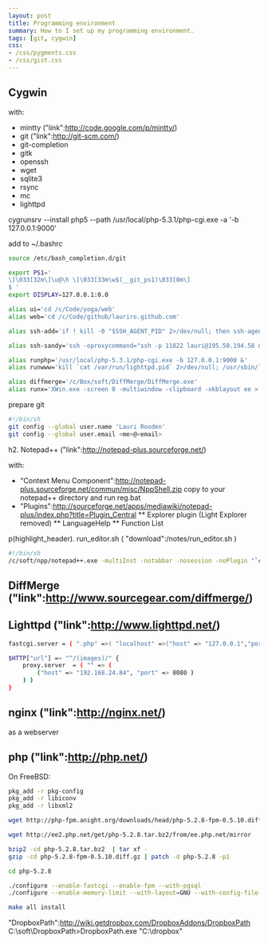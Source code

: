 ```yaml
---
layout: post
title: Programming environment
summary: How to I set up my programming environment.
tags: [git, cygwin]
css:
- /css/pygments.css
- /css/gist.css
---
```



## Cygwin

with:
* mintty ("link":http://code.google.com/p/mintty/)
* git ("link":http://git-scm.com/)
* git-completion
* gitk
* openssh
* wget
* sqlite3
* rsync
* mc
* lighttpd

cygrunsrv --install php5 --path /usr/local/php-5.3.1/php-cgi.exe -a '-b 127.0.0.1:9000'

add to ~/.bashrc

```bash
source /etc/bash_completion.d/git

export PS1='
\[\033[32m\]\u@\h \[\033[33m\w$(__git_ps1)\033[0m\]
$ '
export DISPLAY=127.0.0.1:0.0

alias ui='cd /c/Code/yoga/web'
alias web='cd /c/Code/github/lauriro.github.com'

alias ssh-add='if ! kill -0 "$SSH_AGENT_PID" 2>/dev/null; then ssh-agent >~/ssh-agent-pid; fi; source ~/ssh-agent-pid; ssh-add'

alias ssh-sandy='ssh -oproxycommand="ssh -p 11822 lauri@195.50.194.58 nc %h %p" '

alias runphp='/usr/local/php-5.3.1/php-cgi.exe -b 127.0.0.1:9000 &'
alias runwww='kill `cat /var/run/lighttpd.pid` 2>/dev/null; /usr/sbin/lighttpd -f /etc/lighttpd/lighttpd.conf'

alias diffmerge='/c/Box/soft/DiffMerge/DiffMerge.exe'
alias runx='XWin.exe -screen 0 -multiwindow -clipboard -xkblayout ee > /dev/null 2>&1 &'

```

prepare git

```bash
#!/bin/sh
git config --global user.name 'Lauri Rooden' 
git config --global user.email <me>@<email>
```

<script src="http://gist.github.com/285926.js"></script>

h2. Notepad++ ("link":http://notepad-plus.sourceforge.net/)

with:
* "Context Menu Component":http://notepad-plus.sourceforge.net/commun/misc/NppShell.zip copy to your notepad++ directory and run reg.bat
* "Plugins":http://sourceforge.net/apps/mediawiki/notepad-plus/index.php?title=Plugin_Central
** Explorer plugin (Light Explorer removed)
** LanguageHelp
** Function List


p(highlight_header). run_editor.sh ( "download":/notes/run_editor.sh )

```bash
#!/bin/sh
/c/soft/npp/notepad++.exe -multiInst -notabbar -nosession -noPlugin "`cygpath -w "${1}"`"
```

## DiffMerge ("link":http://www.sourcegear.com/diffmerge/)


## Lighttpd ("link":http://www.lighttpd.net/)

```bash
fastcgi.server = ( ".php" =>( "localhost" =>("host" => "127.0.0.1","port" => 9000, "docroot" => "C:\web", "allow-x-send-file" => "enable" )))

$HTTP["url"] =~ "^/(images)/" {
	proxy.server  = ( "" => ( 
		("host" => "192.168.24.84", "port" => 8080 )
	) )
}
```

## nginx ("link":http://nginx.net/)

as a webserver

## php ("link":http://php.net/)

On FreeBSD:

```bash
pkg_add -r pkg-config
pkg_add -r libiconv
pkg_add -r libxml2

wget http://php-fpm.anight.org/downloads/head/php-5.2.8-fpm-0.5.10.diff.gz

wget http://ee2.php.net/get/php-5.2.8.tar.bz2/from/ee.php.net/mirror

bzip2 -cd php-5.2.8.tar.bz2  | tar xf -
gzip -cd php-5.2.8-fpm-0.5.10.diff.gz | patch -d php-5.2.8 -p1

cd php-5.2.8

./configure --enable-fastcgi --enable-fpm --with-pgsql
./configure --enable-memory-limit --with-layout=GNU --with-config-file-scan-dir=/usr/local/etc/php --disable-all --enable-libxml --with-libxml-dir=/usr/local --enable-spl --with-regex=php --disable-cli --enable-fastcgi --enable-fpm --with-pgsql

make all install
```

"DropboxPath":http://wiki.getdropbox.com/DropboxAddons/DropboxPath
C:\soft\DropboxPath>DropboxPath.exe "C:\dropbox"
